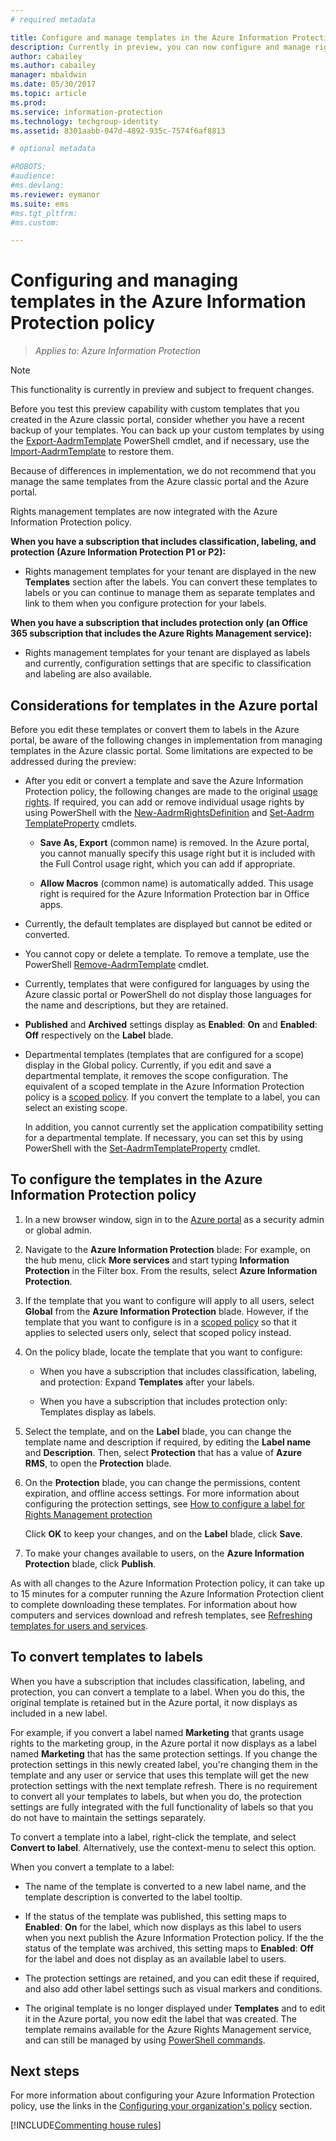 ```yaml
---
# required metadata

title: Configure and manage templates in the Azure Information Protection policy
description: Currently in preview, you can now configure and manage rights management templates from the Azure Information Protection policy. 
author: cabailey
ms.author: cabailey
manager: mbaldwin
ms.date: 05/30/2017
ms.topic: article
ms.prod:
ms.service: information-protection
ms.technology: techgroup-identity
ms.assetid: 8301aabb-047d-4892-935c-7574f6af8813

# optional metadata

#ROBOTS:
#audience:
#ms.devlang:
ms.reviewer: eymanor
ms.suite: ems
#ms.tgt_pltfrm:
#ms.custom:

---
```


# Configuring and managing templates in the Azure Information Protection policy

>*Applies to: Azure Information Protection*

>[!NOTE]
>This functionality is currently in preview and subject to frequent changes.
>
>Before you test this preview capability with custom templates that you created in the Azure classic portal, consider whether you have a recent backup of your templates. You can back up your custom templates by using the [Export-​Aadrm​Template](/powershell/module/aadrm/export-aadrmtemplate) PowerShell cmdlet, and if necessary, use the [Import-​Aadrm​Template](/powershell/module/aadrm/import-aadrmtemplate) to restore them.
>
>Because of differences in implementation, we do not recommend that you manage the same templates from the Azure classic portal and the Azure portal.


Rights management templates are now integrated with the Azure Information Protection policy. 

**When you have a subscription that includes classification, labeling, and protection (Azure Information Protection P1 or P2):**

- Rights management templates for your tenant are displayed in the new **Templates** section after the labels. You can convert these templates to labels or you can continue to manage them as separate templates and link to them when you configure protection for your labels. 

**When you have a subscription that includes protection only (an Office 365 subscription that includes the Azure Rights Management service):**

- Rights management templates for your tenant are displayed as labels and currently, configuration settings that are specific to classification and labeling are also available. 


## Considerations for templates in the Azure portal

Before you edit these templates or convert them to labels in the Azure portal, be aware of the following changes in implementation from managing templates in the Azure classic portal. Some limitations are expected to be addressed during the preview:

- After you edit or convert a template and save the Azure Information Protection policy, the following changes are made to the original [usage rights](configure-usage-rights.md). If required, you can add or remove individual usage rights by using PowerShell with the [New-​Aadrm​Rights​Definition](/powershell/module/aadrm/set-aadrmtemplateproperty) and [Set-​Aadrm​Template​Property](/powershell/module/aadrm/new-aadrmrightsdefinition) cmdlets.
    
    - **Save As, Export** (common name) is removed. In the Azure portal, you cannot manually specify this usage right but it is included with the Full Control usage right, which you can add if appropriate.
    
    - **Allow Macros** (common name) is automatically added. This usage right is required for the Azure Information Protection bar in Office apps.
    
- Currently, the default templates are displayed but cannot be edited or converted. 

- You cannot copy or delete a template. To remove a template, use the PowerShell [Remove-AadrmTemplate](/powershell/module/aadrm/remove-aadrmtemplate) cmdlet. 

- Currently, templates that were configured for languages by using the Azure classic portal or PowerShell do not display those languages for the name and descriptions, but they are retained.

- **Published** and **Archived** settings display as **Enabled**: **On** and **Enabled**: **Off** respectively on the **Label** blade.

- Departmental templates (templates that are configured for a scope) display in the Global policy. Currently, if you edit and save a departmental template, it removes the scope configuration. The equivalent of a scoped template in the Azure Information Protection policy is a [scoped policy](configure-policy-scope.md). If you convert the template to a label, you can select an existing scope.
    
    In addition, you cannot currently set the application compatibility setting for a departmental template. If necessary, you can set this by using PowerShell with the [Set-​Aadrm​Template​Property](/powershell/module/aadrm/set-aadrmtemplateproperty) cmdlet.


## To configure the templates in the Azure Information Protection policy

1. In a new browser window, sign in to the [Azure portal](https://portal.azure.com) as a security admin or global admin.

2. Navigate to the **Azure Information Protection** blade: For example, on the hub menu, click **More services** and start typing **Information Protection** in the Filter box. From the results, select **Azure Information Protection**. 

2. If the template that you want to configure will apply to all users, select **Global** from the **Azure Information Protection** blade. However, if the template that you want to configure is in a [scoped policy](configure-policy-scope.md) so that it applies to selected users only, select that scoped policy instead.

3. On the policy blade, locate the template that you want to configure:
    
    - When you have a subscription that includes classification, labeling, and protection: Expand **Templates** after your labels.
    
    - When you have a subscription that includes protection only: Templates display as labels.

4. Select the template, and on the **Label** blade, you can change the template name and description if required, by editing the **Label name** and **Description**. Then, select **Protection** that has a value of **Azure RMS**, to open the **Protection** blade.

5. On the **Protection** blade, you can change the permissions, content expiration, and offline access settings. For more information about configuring the protection settings, see [How to configure a label for Rights Management protection](configure-policy-protection.md)
    
    Click **OK** to keep your changes, and on the **Label** blade, click **Save**.

6. To make your changes available to users, on the **Azure Information Protection** blade, click **Publish**.

As with all changes to the Azure Information Protection policy, it can take up to 15 minutes for a computer running the Azure Information Protection client to complete downloading these templates. For information about how computers and services download and refresh templates, see [Refreshing templates for users and services](refresh-templates.md).

## To convert templates to labels

When you have a subscription that includes classification, labeling, and protection, you can convert a template to a label. When you do this, the original template is retained but in the Azure portal, it now displays as included in a new label.

For example, if you convert a label named **Marketing** that grants usage rights to the marketing group, in the Azure portal it now displays as a label named **Marketing** that has the same protection settings. If you change the protection settings in this newly created label, you're changing them in the template and any user or service that uses this template will get the new protection settings with the next template refresh. 
There is no requirement to convert all your templates to labels, but when you do, the protection settings are fully integrated with the full functionality of labels so that you do not have to maintain the settings separately.

To convert a template into a label, right-click the template, and select **Convert to label**. Alternatively, use the context-menu to select this option.

When you convert a template to a label:

- The name of the template is converted to a new label name, and the template description is converted to the label tooltip. 

- If the status of the template was published, this setting maps to **Enabled**: **On** for the label, which now displays as this label to users when you next publish the Azure Information Protection policy. If the the status of the template was archived, this setting maps to **Enabled**: **Off** for the label and does not display as an available label to users.

- The protection settings are retained, and you can edit these if required, and also add other label settings such as visual markers and conditions.

- The original template is no longer displayed under **Templates** and to edit it in the Azure portal, you now edit the label that was created. The template remains available for the Azure Rights Management service, and can still be managed by using [PowerShell commands](administer-powershell.md).  


## Next steps

For more information about configuring your Azure Information Protection policy, use the links in the [Configuring your organization's policy](configure-policy.md#configuring-your-organizations-policy) section.  

[!INCLUDE[Commenting house rules](../includes/houserules.md)]
